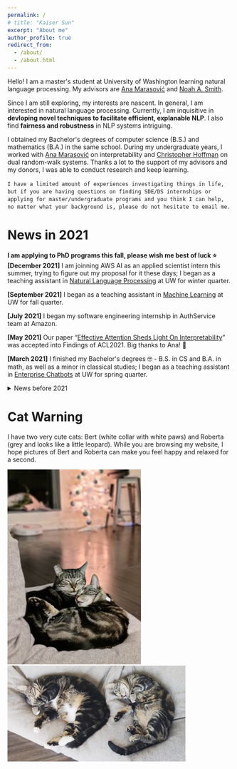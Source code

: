 ```yaml
---
permalink: /
# title: "Kaiser Sun"
excerpt: "About me"
author_profile: true
redirect_from: 
  - /about/
  - /about.html
---
```

Hello! I am a master's student at University of Washington learning natural language processing. My advisors are [Ana Marasović](https://www.anamarasovic.com/) and [Noah A. Smith](https://homes.cs.washington.edu/~nasmith/).

Since I am still exploring, my interests are nascent. In general, I am interested in natural language processing. Currently, I am inquisitive in **devloping novel techniques to facilitate efficient, explanable NLP**. I also find **fairness and robustness** in NLP systems intriguing. 

I obtained my Bachelor's degrees of computer science (B.S.) and mathematics (B.A.) in the same school. During my undergraduate years, I worked with [Ana Marasović](https://www.anamarasovic.com/) on interpretability and [Christopher Hoffman](https://sites.math.washington.edu/~hoffman/) on dual random-walk systems. Thanks a lot to the support of my advisors and my donors, I was able to conduct research and keep learning.

`I have a limited amount of experiences investigating things in life, but if you are having questions on finding SDE/DS internships or applying for master/undergraduate programs and you think I can help, no matter what your background is, please do not hesitate to email me.`

News in 2021
======
**I am applying to PhD programs this fall, please wish me best of luck ⭐**
**[December 2021]** I am joinning AWS AI as an applied scientist intern this summer, trying to figure out my proposal for it these days; I began as a teaching assistant in [Natural Language Processing](https://nasmith.github.io/NLP-winter22/about/) at UW for winter quarter. 

**[September 2021]** I began as a teaching assistant in [Machine Learning](https://courses.cs.washington.edu/courses/csep546/21au/) at UW for fall quarter.

**[July 2021]** I began my software engineering internship in AuthService team at Amazon.

**[May 2021]** Our paper “[Effective Attention Sheds Light On Interpretability](https://arxiv.org/abs/2105.08855)” was accepted into Findings of ACL2021. Big thanks to Ana! 🌻

**[March 2021]** I finished my Bachelor's degrees 🤓 - B.S. in CS and B.A. in math, as well as a minor in classical studies; I began as a teaching assistant in [Enterprise Chatbots](https://courses.cs.washington.edu/courses/csep590b/) at UW for spring quarter.

<details>
  <summary>News before 2021</summary>

  <b>[November 2020]</b> Joined <a href="https://noonum.ai">Noonum</a> as a data scientist intern. <br/>

  <b>[July 2020]</b> I began my software engineering internship in AuthEngine team at Amazon.<br/>
  
  <b>[September 2019]</b> Began a project on dual random-walk systems with Professor <a href="https://sites.math.washington.edu/~hoffman/">Christopher Hoffman</a> at Washington Experimental Mathematics Lab. <br/>

  <b>[July 2019]</b> Began my internship at National Oceanic & Atmospheric Administration (NOAA) mentored by Dr. <a href="https://www.fisheries.noaa.gov/contact/jason-cope-phd">Jason Cope</a>. <br/>
</details>


Cat Warning
======
I have two very cute cats: Bert (white collar with white paws) and Roberta (grey and looks like a little leopard). While you are browsing my website, I hope pictures of Bert and Roberta can make you feel happy and relaxed for a second.

<img src="../images/photos/SnugglingBertRoberta.jpg" alt="bertRoberta1" width="300"/>
<img src="../images/photos/BertRoberta.jpg" alt="bertRoberta" width="400"/>


